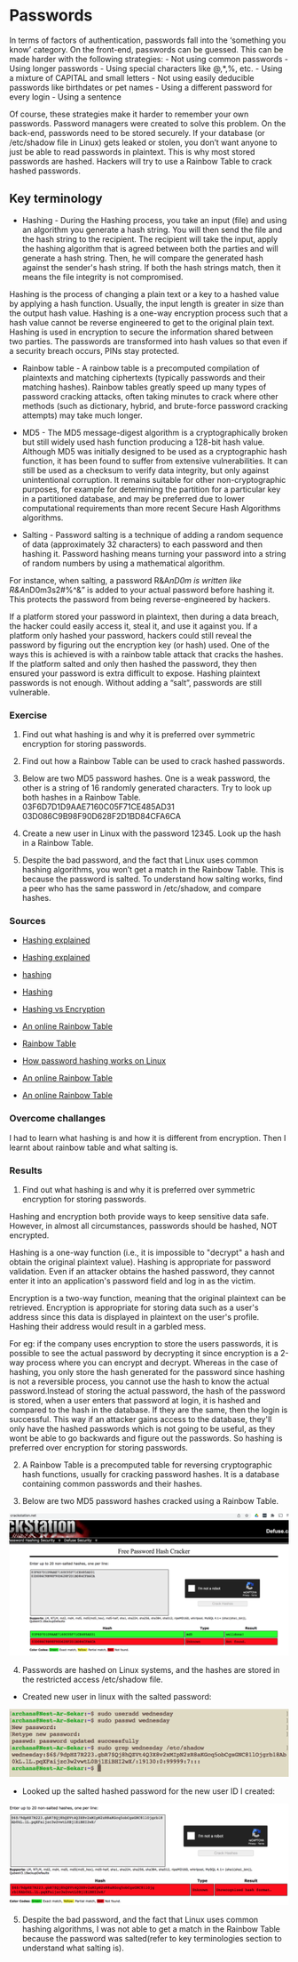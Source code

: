 # Passwords

In terms of factors of authentication, passwords fall into the ‘something you know’ category.
On the front-end, passwords can be guessed. This can be made harder with the following strategies:
	- Not using common passwords
	- Using longer passwords
	- Using special characters like @,*,%, etc.
	- Using a mixture of CAPITAL and small letters
	- Not using easily deducible passwords like birthdates or pet names
	- Using a different password for every login
	- Using a sentence

Of course, these strategies make it harder to remember your own passwords. Password managers were created to solve this problem.
On the back-end, passwords need to be stored securely. If your database (or /etc/shadow file in Linux) gets leaked or stolen, you don’t want anyone to just be able to read passwords in plaintext. This is why most stored passwords are hashed. Hackers will try to use a Rainbow Table to crack hashed passwords.

## Key terminology

- Hashing - During the Hashing process, you take an input (file) and using an algorithm you generate a hash string. You will then send the file and the hash string to the recipient. The recipient will take the input, apply the hashing algorithm that is agreed between both the parties and will generate a  hash string. Then, he will compare the generated hash against the sender's hash string. If both the hash strings match, then it means the file integrity is not compromised. 

Hashing is the process of changing a plain text or a key to a hashed value by applying a hash function. Usually, the input length is greater in size than the output hash value. Hashing is a one-way encryption process such that a hash value cannot be reverse engineered to get to the original plain text. Hashing is used in encryption to secure the information shared between two parties. The passwords are transformed into hash values so that even if a security breach occurs, PINs stay protected.

- Rainbow table - A rainbow table is a precomputed compilation of plaintexts and matching ciphertexts (typically passwords and their matching hashes). Rainbow tables greatly speed up many types of password cracking attacks, often taking minutes to crack where other methods (such as dictionary, hybrid, and brute-force password cracking attempts) may take much longer.

- MD5 - The MD5 message-digest algorithm is a cryptographically broken but still widely used hash function producing a 128-bit hash value. Although MD5 was initially designed to be used as a cryptographic hash function, it has been found to suffer from extensive vulnerabilities. It can still be used as a checksum to verify data integrity, but only against unintentional corruption. It remains suitable for other non-cryptographic purposes, for example for determining the partition for a particular key in a partitioned database, and may be preferred due to lower computational requirements than more recent Secure Hash Algorithms algorithms.

- Salting - Password salting is a technique of adding a random sequence of data (approximately 32 characters) to each password and then hashing it. Password hashing means turning your password into a string of random numbers by using a mathematical algorithm. 

For instance, when salting, a password R&A*nD0m is written like R&A*nD0m3s2#$%^&. That is, a suffix, let’s say “3s2#$%^&” is added to your actual password before hashing it. This protects the password from being reverse-engineered by hackers. 

If a platform stored your password in plaintext, then during a data breach, the hacker could easily access it, steal it, and use it against you. If a platform only hashed your password, hackers could still reveal the password by figuring out the encryption key (or hash) used. One of the ways this is achieved is with a rainbow table attack that cracks the hashes.
If the platform salted and only then hashed the password, they then ensured your password is extra difficult to expose. 
Hashing plaintext passwords is not enough. Without adding a “salt”, passwords are still vulnerable. 
### Exercise

1. Find out what hashing is and why it is preferred over symmetric encryption for storing passwords.

2. Find out how a Rainbow Table can be used to crack hashed passwords.

3. Below are two MD5 password hashes. One is a weak password, the other is a string of 16 randomly generated characters. Try to look up both hashes in a Rainbow Table.
03F6D7D1D9AAE7160C05F71CE485AD31
03D086C9B98F90D628F2D1BD84CFA6CA

4. Create a new user in Linux with the password 12345. Look up the hash in a Rainbow Table.

5. Despite the bad password, and the fact that Linux uses common hashing algorithms, you won’t get a match in the Rainbow Table. This is because the password is salted. To understand how salting works, find a peer who has the same password in /etc/shadow, and compare hashes.

### Sources

- [Hashing explained](https://www.youtube.com/watch?v=2BldESGZKB8)

- [Hashing explained](https://www.youtube.com/watch?v=--tnZMuoK3E)

- [hashing](https://www.clickssl.net/blog/difference-between-hashing-vs-encryption)

- [Hashing](https://www.youtube.com/watch?v=b4b8ktEV4Bg&t=161s)

- [Hashing vs Encryption](https://cheatsheetseries.owasp.org/cheatsheets/Password_Storage_Cheat_Sheet.html)

- [An online Rainbow Table](https://crackstation.net/)

- [Rainbow Table](https://www.sciencedirect.com/topics/computer-science/rainbow-table)

- [How password hashing works on Linux](https://www.networkworld.com/article/3629440/how-password-hashing-works-on-your-linux-system.html)

- [An online Rainbow Table](https://crackstation.net/)

- [An online Rainbow Table](https://crackstation.net/)

### Overcome challanges

I had to learn what hashing is and how it is different from encryption.  Then I learnt about rainbow table and what salting is. 

### Results

1. Find out what hashing is and why it is preferred over symmetric encryption for storing passwords.

Hashing and encryption both provide ways to keep sensitive data safe. However, in almost all circumstances, passwords should be hashed, NOT encrypted.

Hashing is a one-way function (i.e., it is impossible to "decrypt" a hash and obtain the original plaintext value). Hashing is appropriate for password validation. Even if an attacker obtains the hashed password, they cannot enter it into an application's password field and log in as the victim.

Encryption is a two-way function, meaning that the original plaintext can be retrieved. Encryption is appropriate for storing data such as a user's address since this data is displayed in plaintext on the user's profile. Hashing their address would result in a garbled mess.

For eg: if the company uses encryption to store the users passwords, it is possible to see the actual password by decrypting it since encryption is a 2-way process where you can encrypt and decrypt. Whereas in the case of hashing, you only store the hash generated for the password since hashing is not a reversible process, you cannot use the hash to know the actual password.Instead of storing the actual password, the hash of the password is stored, when a user enters that password at login, it is hashed and compared to the hash in the database. If they are the same, then the login is successful. This way if an attacker gains access to the database, they'll only have the hashed passwords which is not going to be useful, as they wont be able to go backwards and figure out the passwords. So hashing is preferred over encryption for storing passwords.

2. A Rainbow Table is a precomputed table for reversing cryptographic hash functions, usually for cracking password hashes. It is a database containing common passwords and their hashes. 

3. Below are two MD5 password hashes cracked using a Rainbow Table.

![SEC-07-Passwords](../00_includes/SECURITIES/SEC-07/i1.png)

4. Passwords are hashed on Linux systems, and the hashes are stored in the restricted access /etc/shadow file.

- Created new user in linux with the salted password:

![SEC-07-Passwords](../00_includes/SECURITIES/SEC-07/i2.png)

- Looked up the salted hashed password for the new user ID I created:

![SEC-07-Passwords](../00_includes/SECURITIES/SEC-07/i3.png)

5.  Despite the bad password, and the fact that Linux uses common hashing algorithms, I was not able to get a match in the Rainbow Table because the password was salted(refer to key terminologies section to understand what salting is).








